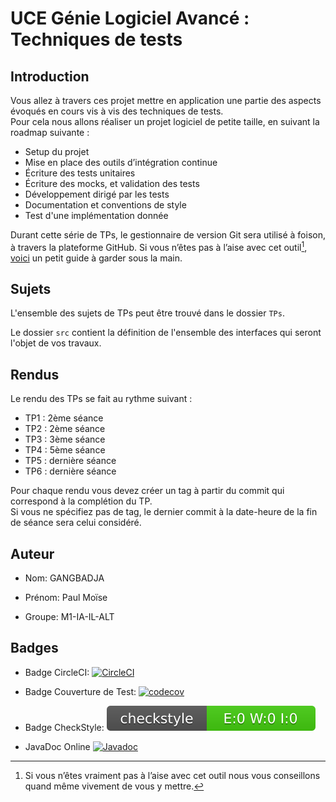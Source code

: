 # UCE Génie Logiciel Avancé : Techniques de tests

## Introduction

Vous allez à travers ces projet mettre en application une partie des aspects évoqués en cours vis à vis des techniques
de tests.  
Pour cela nous allons réaliser un projet logiciel de petite taille, en suivant la roadmap suivante :

- Setup du projet
- Mise en place des outils d’intégration continue
- Écriture des tests unitaires
- Écriture des mocks, et validation des tests
- Développement dirigé par les tests
- Documentation et conventions de style
- Test d'une implémentation donnée

Durant cette série de TPs, le gestionnaire de version Git sera utilisé à foison, à travers la plateforme GitHub. Si vous
n’êtes pas à l’aise avec cet outil[^1], [voici](http://rogerdudler.github.io/git-guide/) un petit guide à garder sous la
main.

## Sujets

L'ensemble des sujets de TPs peut être trouvé dans le dossier `TPs`.

Le dossier `src` contient la définition de l'ensemble des interfaces qui seront l'objet de vos travaux.

## Rendus

Le rendu des TPs se fait au rythme suivant :

- TP1 : 2ème séance
- TP2 : 2ème séance
- TP3 : 3ème séance
- TP4 : 5ème séance
- TP5 : dernière séance
- TP6 : dernière séance

Pour chaque rendu vous devez créer un tag à partir du commit qui correspond à la complétion du TP.  
Si vous ne spécifiez pas de tag, le dernier commit à la date-heure de la fin de séance sera celui considéré.

[^1]: Si vous n’êtes vraiment pas à l’aise avec cet outil nous vous conseillons quand même vivement de vous y mettre.

## Auteur

* Nom: GANGBADJA

* Prénom: Paul Moïse

* Groupe: M1-IA-IL-ALT

## Badges

* Badge
  CircleCI: [![CircleCI](https://dl.circleci.com/status-badge/img/circleci/WcqdrDnem9QQDAcEwArix8/3HSGCGPhZX9rpxUubPsK5e/tree/master.svg?style=svg)](https://dl.circleci.com/status-badge/redirect/circleci/WcqdrDnem9QQDAcEwArix8/3HSGCGPhZX9rpxUubPsK5e/tree/master)
* Badge Couverture de Test: [![codecov](https://codecov.io/gh/paulmoise/ceri-m1-techniques-de-test/graph/badge.svg?token=INESR4ITJI)](https://codecov.io/gh/paulmoise/ceri-m1-techniques-de-test)

* Badge CheckStyle: ![CheckStyle](badges/checkstyle-result.svg)

* JavaDoc
  Online  [![Javadoc](https://img.shields.io/badge/JavaDoc-Online-green)](https://paulmoise.github.io/ceri-m1-techniques-de-test/)
